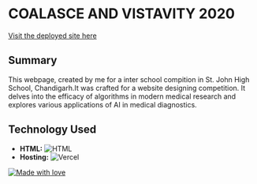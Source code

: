 # COALASCE AND VISTAVITY 2020

[Visit the deployed site here](https://coalasce-and-visitavity.vercel.app/)

## Summary
This webpage, created by me for a inter school compition in St. John High School, Chandigarh.It was crafted for a website designing competition. It delves into the efficacy of algorithms in modern medical research and explores various applications of AI in medical diagnostics.

## Technology Used
- **HTML:** ![HTML](https://img.shields.io/badge/Built%20with-HTML-orange?style=flat-square&logo=html5)
- **Hosting:** ![Vercel](https://img.shields.io/badge/Deployed%20on-Vercel-black?style=flat-square&logo=vercel)

[![Made with love](https://img.shields.io/badge/Made%20with-Love-red.svg)](https://coalasce-and-visitavity.vercel.app/)
